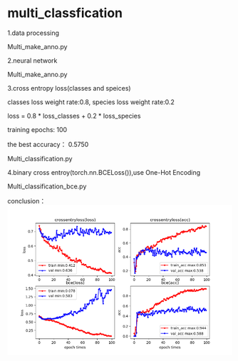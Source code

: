 # multi_classfication

1.data processing

Multi_make_anno.py

2.neural network

Multi_make_anno.py

3.cross entropy loss(classes and speices)

classes loss weight rate:0.8, species loss weight rate:0.2

loss = 0.8 * loss_classes + 0.2 * loss_species

training epochs: 100

the best accuracy： 0.5750

Multi_classification.py

4.binary cross entroy(torch.nn.BCELoss()),use One-Hot Encoding

Multi_classification_bce.py


conclusion：
![](https://github.com/liulai/multi_classfication/blob/master/images/loss_accuracy.jpg)

